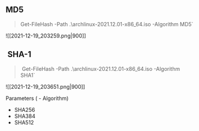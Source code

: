 ## MD5

> Get-FileHash -Path .\archlinux-2021.12.01-x86_64.iso -Algorithm MD5`

![[2021-12-19_203259.png|900]]

##  SHA-1
>  Get-FileHash -Path .\archlinux-2021.12.01-x86_64.iso -Algorithm SHA1`

![[2021-12-19_203651.png|900]]

Parameters ( - Algorithm)

-   SHA256
-   SHA384
-   SHA512